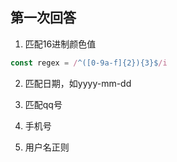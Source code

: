 ## 第一次回答
1. 匹配16进制颜色值
```js
const regex = /^([0-9a-f]{2}){3}$/i
```

2. 匹配日期，如yyyy-mm-dd

3. 匹配qq号

4. 手机号

5. 用户名正则